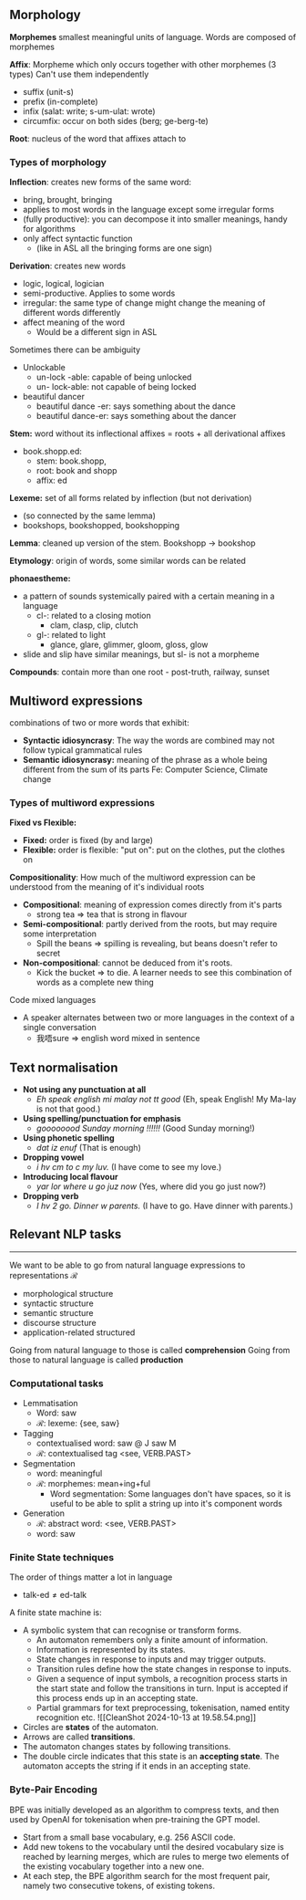 ## Morphology

**Morphemes** smallest meaningful units of language. Words are composed of morphemes

**Affix**: Morpheme which only occurs together with other morphemes (3 types) 
	Can't use them independently 
- suffix (unit-s)
- prefix (in-complete)
- infix (salat: write; s-um-ulat: wrote)
- circumfix: occur on both sides (berg; ge-berg-te)

**Root**: nucleus of the word that affixes attach to

### Types of morphology
**Inflection**: creates new forms of the same word: 
- bring, brought, bringing
- applies to most words in the language except some irregular forms 
- (fully productive): you can decompose it into smaller meanings, handy for algorithms
- only affect syntactic function 
	- (like in ASL all the bringing forms are one sign)

**Derivation**: creates new words
- logic, logical, logician
- semi-productive. Applies to some words
- irregular: the same type of change might change the meaning of different words differently
- affect meaning of the word
	- Would be a different sign in ASL

Sometimes there can be ambiguity
- Unlockable
	- un-lock  -able: capable of being unlocked
	- un-  lock-able: not capable of being locked
- beautiful dancer
	- beautiful dance   -er: says something about the dance
	- beautiful    dance-er: says something about the dancer

**Stem:** word without its inflectional affixes = roots + all derivational affixes
- book.shopp.ed: 
	- stem: book.shopp, 
	- root: book and shopp
	- affix: ed

**Lexeme:** set of all forms related by inflection (but not derivation) 
- (so connected by the same lemma)
- bookshops, bookshopped, bookshopping

**Lemma**: cleaned up version of the stem. Bookshopp -> bookshop

**Etymology**: origin of words, some similar words can be related

**phonaestheme:**
- a pattern of sounds systemically paired with a certain meaning in a language
	- cl-: related to a closing motion
		- clam, clasp, clip, clutch
	- gl-: related to light
		- glance, glare, glimmer, gloom, gloss, glow
- slide and slip have similar meanings, but sl- is not a morpheme

**Compounds**: contain more than one root
	- post-truth, railway, sunset

## Multiword expressions

combinations of two or more words that exhibit:
- **Syntactic idiosyncrasy**: The way the words are combined may not follow typical grammatical rules
- **Semantic idiosyncrasy:** meaning of the phrase as a whole being different from the sum of its parts
Fe: Computer Science, Climate change
### Types of multiword expressions

**Fixed vs Flexible:**
- **Fixed:** order is fixed (by and large)
- **Flexible:** order is flexible: "put on": put on the clothes, put the clothes on

**Compositionality**: How much of the multiword expression can be understood from the meaning of it's individual roots
- **Compositional**: meaning of expression comes directly from it's parts
	- strong tea => tea that is strong in flavour
- **Semi-compositional**: partly derived from the roots, but may require some interpretation
	- Spill the beans => spilling is revealing, but beans doesn't refer to secret
- **Non-compositional**: cannot be deduced from it's roots. 
	- Kick the bucket => to die. A learner needs to see this combination of words as a complete new thing

Code mixed languages
- A speaker alternates between two or more languages in the context of a single conversation
	- 我唔sure => english word mixed in sentence

## Text normalisation
- **Not using any punctuation at all**  
	- _Eh speak english mi malay not tt good_ (Eh, speak English! My Ma-lay is not that good.)
- **Using spelling/punctuation for emphasis**  
	- _goooooood Sunday morning !!!!!!_ (Good Sunday morning!)
- **Using phonetic spelling**  
	- _dat iz enuf_ (That is enough)
- **Dropping vowel**  
	- _i hv cm to c my luv._ (I have come to see my love.)
- **Introducing local flavour**  
	- _yar lor where u go juz now_ (Yes, where did you go just now?)
- **Dropping verb**  
	- _I hv 2 go. Dinner w parents._ (I have to go. Have dinner with parents.)

## Relevant NLP tasks
---
We want to be able to go from natural language expressions to representations $\mathcal{R}$
- morphological structure
- syntactic structure
- semantic structure
- discourse structure
- application-related structured

Going from natural language to those is called **comprehension** 
Going from those to natural language is called **production**
### Computational tasks
- Lemmatisation
	- Word: saw
	- $\mathcal{R}$: lexeme: {see, saw}
- Tagging
	- contextualised word: saw @ J saw M
	- $\mathcal{R}$: contextualised tag <see, VERB.PAST>
- Segmentation
	- word: meaningful
	- $\mathcal{R}$: morphemes: mean+ing+ful
		- Word segmentation: Some languages don't have spaces, so it is useful to be able to split a string up into it's component words
- Generation
	- $\mathcal{R}$: abstract word: <see, VERB.PAST>
	- word: saw

### Finite State techniques
The order of things matter a lot in language
- $\text{talk-ed} \neq \text{ed-talk}$

A finite state machine is:
- A symbolic system that can recognise or transform forms.
	- An automaton remembers only a finite amount of information.
	- Information is represented by its states.
	- State changes in response to inputs and may trigger outputs.
	- Transition rules define how the state changes in response to inputs.
	- Given a sequence of input symbols, a recognition process starts in the start state and follow the transitions in turn. Input is accepted if this process ends up in an accepting state.
	- Partial grammars for text preprocessing, tokenisation, named entity recognition etc.
![[CleanShot 2024-10-13 at 19.58.54.png]]
- Circles are **states** of the automaton.
- Arrows are called **transitions**.
- The automaton changes states by following transitions.
- The double circle indicates that this state is an **accepting state**. The automaton accepts the string if it ends in an accepting state.
### Byte-Pair Encoding
BPE was initially developed as an algorithm to compress texts, and then used by OpenAI for tokenisation when pre-training the GPT model.
- Start from a small base vocabulary, e.g. 256 ASCII code.
- Add new tokens to the vocabulary until the desired vocabulary size is reached by learning merges, which are rules to merge two elements of the existing vocabulary together into a new one.
- At each step, the BPE algorithm search for the most frequent pair, namely two consecutive tokens, of existing tokens.
